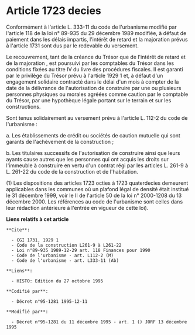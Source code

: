 # Article 1723 decies

Conformément à l'article L. 333-11 du code de l'urbanisme modifié par l'article 118 de la loi n° 89-935 du 29 décembre 1989
modifiée, à défaut de paiement dans les délais impartis, l'intérêt de retard et la majoration prévus à l'article 1731 sont
dus par le redevable du versement. 

Le recouvrement, tant de la créance du Trésor que de l'intérêt de retard et de la majoration , est poursuivi par les
comptables du Trésor dans les conditions fixées au titre IV du livre des procédures fiscales. Il est garanti par le privilège
du Trésor prévu à l'article 1929 1 et, à défaut d'un engagement solidaire contracté dans le délai d'un mois à compter de la
date de la délivrance de l'autorisation de construire par une ou plusieurs personnes physiques ou morales agréées comme
caution par le comptable du Trésor, par une hypothèque légale portant sur le terrain et sur les constructions.

Sont tenus solidairement au versement prévu à l'article L. 112-2 du code de l'urbanisme :

a. Les établissements de crédit ou sociétés de caution mutuelle qui sont garants de l'achèvement de la construction ; 

b. Les titulaires successifs de l'autorisation de construire ainsi que leurs ayants cause autres que les personnes qui ont
acquis les droits sur l'immeuble à construire en vertu d'un contrat régi par les articles L. 261-9 à L. 261-22 du code de la
construction et de l'habitation.

(1) Les dispositions des articles 1723 octies à 1723 quaterdecies demeurent applicables dans les communes où un plafond légal
de densité était institué le 31 décembre 1999, voir le II de l'article 50 de la loi n° 2000-1208 du 13 décembre 2000. Les
références au code de l'urbanisme sont celles dans leur rédaction antérieure à l'entrée en vigueur de cette loi).

**Liens relatifs à cet article**

	**Cite**:

	  - CGI 1731, 1929 1
	  - Code de la construction L261-9 à L261-22
	  - Loi n°89-935 1989-12-29 art. 118 Finances pour 1990
	  - Code de l'urbanisme - art. L112-2 (M)
	  - Code de l'urbanisme - art. L333-11 (Ab)

	**Liens**:

	  - HISTO: Edition du 27 octobre 1995

	**Codifié par**:

	  - Décret n°95-1281 1995-12-11

	**Modifié par**:

	  - Décret n°95-1281 du 11 décembre 1995 - art. 1 () JORF 13 décembre 1995
